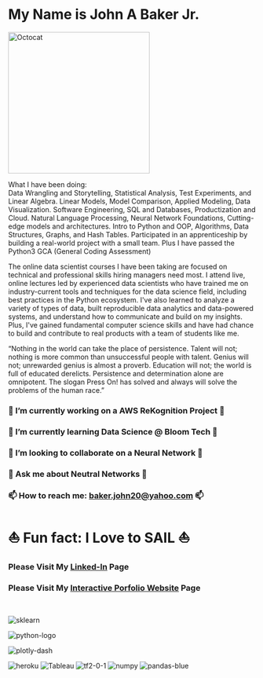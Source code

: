 # My Name is John A Baker Jr. 

<img width="288" alt="Octocat" src="https://user-images.githubusercontent.com/65743503/154575998-e8e2113b-972c-45df-9d22-0a4defa47b57.png">

What I have been doing:<br>
Data Wrangling and Storytelling, Statistical Analysis, Test Experiments, and Linear Algebra.
Linear Models, Model Comparison, Applied Modeling, Data Visualization.
Software Engineering, SQL and Databases, Productization and Cloud.
Natural Language Processing, Neural Network Foundations, Cutting-edge models and architectures.
Intro to Python and OOP, Algorithms, Data Structures, Graphs, and Hash Tables.
Participated in an apprenticeship by building a real-world project with a small team.
Plus I have passed the Python3 GCA (General Coding Assessment)

The  online data scientist courses I have been taking are focused on technical and professional skills hiring managers need most. I attend live, online lectures led by experienced data scientists who have trained me on industry-current tools and techniques for the data science field, including best practices in the Python ecosystem.  I've also learned to analyze a variety of types of data, built reproducible data analytics and data-powered systems, and understand how to communicate and build on my insights. Plus, I've gained fundamental computer science skills and have had chance to build and contribute to real products with a team of students like me.

“Nothing in the world can take the place of persistence. 
Talent will not; nothing is more common than unsuccessful people with talent. 
Genius will not; unrewarded genius is almost a proverb. 
Education will not; the world is full of educated derelicts. 
Persistence and determination alone are omnipotent. 
The slogan Press On! has solved and always will solve the problems of the human race.”

### 🔭 I’m currently working on a AWS ReKognition Project 🔭
### 🌱 I’m currently learning Data Science @ Bloom Tech 🌱
### 👯 I’m looking to collaborate on a Neural Network 👯
### 💬 Ask me about Neutral Networks 💬
### 📫 How to reach me: baker.john20@yahoo.com 📫
# ⛵️ Fun fact: I Love to SAIL ⛵️

###  Please Visit My [Linked-In](https://www.linkedin.com/in/john-a-baker-jr/) Page <br>
###  Please Visit My [Interactive Porfolio Website](https://www.johnabakerjr.link/) Page <br>
<br>

![sklearn](https://user-images.githubusercontent.com/65743503/154358870-726a271d-d16a-470a-a28e-97e91a5f2297.png)

![python-logo](https://user-images.githubusercontent.com/65743503/154163627-e7dcf348-7532-4f76-ab0c-3398107f950e.png)

![plotly-dash](https://user-images.githubusercontent.com/65743503/154356753-a0baf146-2c17-461d-a48c-bff9e6d5facf.jpeg)

![heroku](https://user-images.githubusercontent.com/65743503/154356734-37842bf7-9062-4392-aaae-8a59ada7f58f.png)
![Tableau](https://user-images.githubusercontent.com/65743503/154357188-1ba6b1bc-e11e-46e0-8759-01c187aa38ec.png)
![tf2-0-1](https://user-images.githubusercontent.com/65743503/154354813-1b1d8440-6a98-46da-8129-a0245a301805.png)
![numpy](https://user-images.githubusercontent.com/65743503/154358953-cb9008c4-fa86-4762-bcad-95ee2712fc06.png)
![pandas-blue](https://user-images.githubusercontent.com/65743503/154358961-7cfce846-f0d5-4369-9bac-f05a4c3371a2.jpeg)
